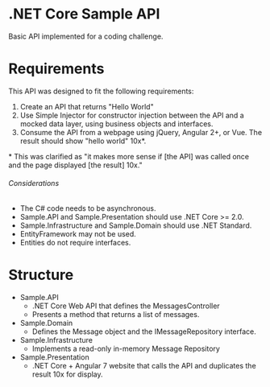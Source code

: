# .NET Core Sample API

Basic API implemented for a coding challenge.

# Requirements

This API was designed to fit the following requirements:

1. Create an API that returns "Hello World"
1. Use Simple Injector for constructor injection between the API and a mocked data layer, using business objects and interfaces.
1. Consume the API from a webpage using jQuery, Angular 2+, or Vue. The result should show "hello world" 10x\*.

\* This was clarified as "it makes more sense if [the API] was called once and the page displayed [the result] 10x."

###### Considerations
* The C# code needs to be asynchronous.
* Sample.API and Sample.Presentation should use .NET Core >= 2.0.
* Sample.Infrastructure and Sample.Domain should use .NET Standard.
* EntityFramework may not be used.
* Entities do not require interfaces.

# Structure

* Sample.API
	* .NET Core Web API that defines the MessagesController
	* Presents a method that returns a list of messages.
* Sample.Domain
	* Defines the Message object and the IMessageRepository interface.
* Sample.Infrastructure
	* Implements a read-only in-memory Message Repository
* Sample.Presentation
	* .NET Core + Angular 7 website that calls the API and duplicates the result 10x for display.
